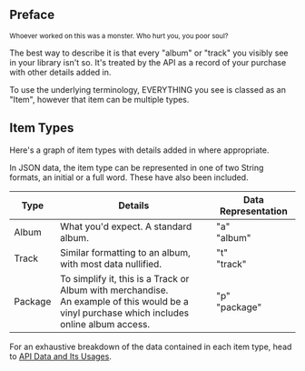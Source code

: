 ## Preface

<sup>Whoever worked on this was a monster. Who hurt you, you poor soul?</sup>

The best way to describe it is that every "album" or "track" you visibly see in your library isn't so. It's treated by the API as a record of your purchase with other details added in.

To use the underlying terminology, EVERYTHING you see is classed as an "Item", however that item can be multiple types.

## Item Types

Here's a graph of item types with details added in where appropriate.

In JSON data, the item type can be represented in one of two String formats, an initial or a full word. These have also been included.

| Type    | Details                                                                                                                                        | Data Representation |
|---------|------------------------------------------------------------------------------------------------------------------------------------------------|---------------------|
| Album   | What you'd expect. A standard album.                                                                                                           | "a"<br>"album"      |
| Track   | Similar formatting to an album, with most data nullified.                                                                                 | "t"<br>"track"      |
| Package | To simplify it, this is a Track or Album with merchandise.<br>An example of this would be a vinyl purchase which includes online album access. | "p"<br>"package"    |

For an exhaustive breakdown of the data contained in each item type, head to [API Data and Its Usages](https://github.com/har-nick/bandcamp-api-docs/wiki/API-Data-and-Its-Usages).